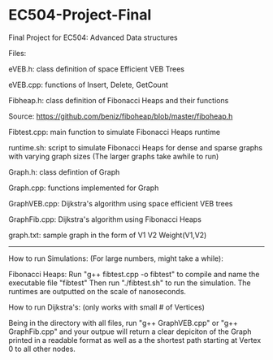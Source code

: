 # EC504-Project-Final
Final Project for EC504: Advanced Data structures


Files:

eVEB.h: class definition of space Efficient VEB Trees

eVEB.cpp: functions of Insert, Delete, GetCount

Fibheap.h: class definition of Fibonacci Heaps and their functions

Source: https://github.com/beniz/fiboheap/blob/master/fiboheap.h

Fibtest.cpp: main function to simulate Fibonacci Heaps runtime

runtime.sh: script to simulate Fibonacci Heaps for dense and sparse graphs with varying graph sizes (The larger graphs take awhile to run)

Graph.h: class defintion of Graph

Graph.cpp: functions implemented for Graph

GraphVEB.cpp: Dijkstra's algorithm using space efficient VEB trees

GraphFib.cpp: Dijkstra's algorithm using Fibonacci Heaps

graph.txt: sample graph in the form of V1 V2 Weight(V1,V2)




-------------------------------------------------------------------------------------
How to run Simulations: (For large numbers, might take a while):

Fibonacci Heaps: Run "g++ fibtest.cpp -o fibtest" to compile and name the executable file "fibtest"
Then run "./fibtest.sh" to run the simulation. The runtimes are outputted on the scale of nanoseconds.



How to run Dijkstra's: (only works with small # of Vertices)

Being in the directory with all files, run "g++ GraphVEB.cpp" or "g++ GraphFib.cpp" and your outpue will return a clear depiciton of the Graph printed in a readable format as well as a the shortest path starting at Vertex 0 to all other nodes.




